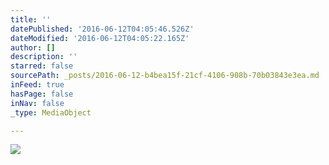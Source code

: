 ```yaml
---
title: ''
datePublished: '2016-06-12T04:05:46.526Z'
dateModified: '2016-06-12T04:05:22.165Z'
author: []
description: ''
starred: false
sourcePath: _posts/2016-06-12-b4bea15f-21cf-4106-908b-70b03843e3ea.md
inFeed: true
hasPage: false
inNav: false
_type: MediaObject

---
```

![](https://the-grid-user-content.s3-us-west-2.amazonaws.com/d3ca00db-14c8-4672-9584-b42369704c77.jpg)
